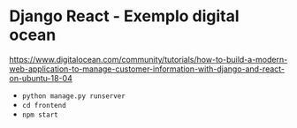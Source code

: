 # Django React - Exemplo digital ocean

https://www.digitalocean.com/community/tutorials/how-to-build-a-modern-web-application-to-manage-customer-information-with-django-and-react-on-ubuntu-18-04

- `python manage.py runserver` 
- `cd frontend`
- `npm start`